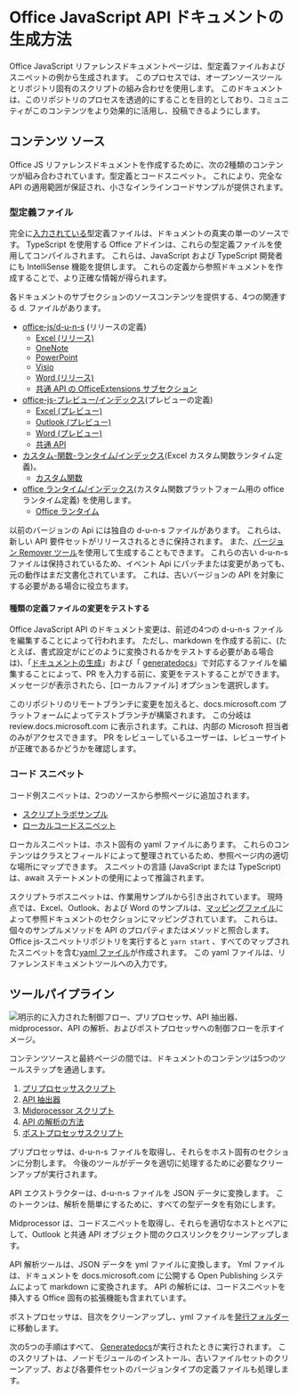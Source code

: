 # <a name="how-the-office-javascript-api-documentation-is-generated"></a>Office JavaScript API ドキュメントの生成方法

Office JavaScript リファレンスドキュメントページは、型定義ファイルおよびスニペットの例から生成されます。 このプロセスでは、オープンソースツールとリポジトリ固有のスクリプトの組み合わせを使用します。 このドキュメントは、このリポジトリのプロセスを透過的にすることを目的としており、コミュニティがこのコンテンツをより効果的に活用し、投稿できるようにします。

## <a name="content-sources"></a>コンテンツ ソース

Office JS リファレンスドキュメントを作成するために、次の2種類のコンテンツが組み合わされています。型定義とコードスニペット。 これにより、完全な API の適用範囲が保証され、小さなインラインコードサンプルが提供されます。

### <a name="type-definition-files"></a>型定義ファイル

完全に[入力されている](https://github.com/DefinitelyTyped/DefinitelyTyped)型定義ファイルは、ドキュメントの真実の単一のソースです。 TypeScript を使用する Office アドインは、これらの型定義ファイルを使用してコンパイルされます。 これらは、JavaScript および TypeScript 開発者にも IntelliSense 機能を提供します。 これらの定義から参照ドキュメントを作成することで、より正確な情報が得られます。

各ドキュメントのサブセクションのソースコンテンツを提供する、4つの関連する d. ファイルがあります。

- [office-js/d-u-n-s](https://raw.githubusercontent.com/DefinitelyTyped/DefinitelyTyped/master/types/office-js/index.d.ts) (リリースの定義)
  - [Excel (リリース)](https://docs.microsoft.com/javascript/api/excel_release)
  - [OneNote](https://docs.microsoft.com/javascript/api/onenote)
  - [PowerPoint](https://docs.microsoft.com/javascript/api/powerpoint)
  - [Visio](https://docs.microsoft.com/javascript/api/visio)
  - [Word (リリース)](https://docs.microsoft.com/javascript/api/word_release)
  - [共通 API の OfficeExtensions サブセクション](https://docs.microsoft.com/javascript/api/office)
- [office-js-プレビュー/インデックス](https://raw.githubusercontent.com/DefinitelyTyped/DefinitelyTyped/master/types/office-js-preview/index.d.ts)(プレビューの定義)
  - [Excel (プレビュー)](https://docs.microsoft.com/javascript/api/excel)
  - [Outlook (プレビュー)](https://docs.microsoft.com/javascript/api/outlook)
  - [Word (プレビュー)](https://docs.microsoft.com/javascript/api/word)
  - [共通 API](https://docs.microsoft.com/javascript/api/office)
- [カスタム-関数-ランタイム/インデックス](https://github.com/DefinitelyTyped/DefinitelyTyped/blob/master/types/custom-functions-runtime/index.d.ts)(Excel カスタム関数ランタイム定義)。
  - [カスタム関数](https://docs.microsoft.com/javascript/api/custom-functions-runtime)
- [office ランタイム/インデックス](https://github.com/DefinitelyTyped/DefinitelyTyped/blob/master/types/office-runtime/index.d.ts)(カスタム関数プラットフォーム用の office ランタイム定義) を使用します。
  - [Office ランタイム](https://docs.microsoft.com/javascript/api/office-runtime)

以前のバージョンの Api には独自の d-u-n-s ファイルがあります。 これらは、新しい API 要件セットがリリースされるときに保持されます。 また、[バージョン Remover ツール](https://github.com/OfficeDev/office-js-docs-reference/blob/master/generate-docs/tools/VersionRemover.ts)を使用して生成することもできます。 これらの古い d-u-n-s ファイルは保持されているため、イベント Api にパッチまたは変更があっても、元の動作はまだ文書化されています。 これは、古いバージョンの API を対象にする必要がある場合に役立ちます。

#### <a name="testing-type-definition-file-changes"></a>種類の定義ファイルの変更をテストする

Office JavaScript API のドキュメント変更は、前述の4つの d-u-n-s ファイルを編集することによって行われます。 ただし、markdown を作成する前に、(たとえば、書式設定がにどのように変換されるかをテストする必要がある場合は)、「[ドキュメントの生成](https://github.com/OfficeDev/office-js-docs-reference/tree/master/generate-docs/script-inputs)」および「 [generatedocs](https://github.com/OfficeDev/office-js-docs-reference/blob/master/generate-docs/GenerateDocs.cmd)」で対応するファイルを編集することによって、PR を入力する前に、変更をテストすることができます。 メッセージが表示されたら、[ローカルファイル] オプションを選択します。

このリポジトリのリモートブランチに変更を加えると、docs.microsoft.com プラットフォームによってテストブランチが構築されます。 この分岐は review.docs.microsoft.com に表示されます。これは、内部の Microsoft 担当者のみがアクセスできます。 PR をレビューしているユーザーは、レビューサイトが正確であるかどうかを確認します。

### <a name="code-snippets"></a>コード スニペット

コード例スニペットは、2つのソースから参照ページに追加されます。

- [スクリプトラボサンプル](https://github.com/OfficeDev/office-js-snippets)
- [ローカルコードスニペット](https://github.com/OfficeDev/office-js-docs-reference/tree/master/docs/code-snippets)

ローカルスニペットは、ホスト固有の yaml ファイルにあります。 これらのコンテンツはクラスとフィールドによって整理されているため、参照ページ内の適切な場所にマップできます。 スニペットの言語 (JavaScript または TypeScript) は、await ステートメントの使用によって推論されます。

スクリプトラボスニペットは、作業用サンプルから引き出されています。 現時点では、Excel、Outlook、および Word のサンプルは、[マッピングファイル](https://github.com/OfficeDev/office-js-snippets/tree/master/snippet-extractor-metadata)によって参照ドキュメントのセクションにマッピングされています。 これらは、個々のサンプルメソッドを API のプロパティまたはメソッドと照合します。 Office js-スニペットリポジトリを実行すると `yarn start` 、すべてのマップされたスニペットを含む[yaml ファイル](https://github.com/OfficeDev/office-js-snippets/blob/master/snippet-extractor-output/snippets.yaml)が作成されます。 この yaml ファイルは、リファレンスドキュメントツールへの入力です。

## <a name="tooling-pipeline"></a>ツールパイプライン

![明示的に入力された制御フロー、プリプロセッサ、API 抽出器、midprocessor、API の解析、およびポストプロセッサへの制御フローを示すイメージ。](ToolingPipeline.png)

コンテンツソースと最終ページの間では、ドキュメントのコンテンツは5つのツールステップを通過します。

1. [プリプロセッサスクリプト](https://github.com/OfficeDev/office-js-docs-reference/blob/master/generate-docs/scripts/preprocessor.ts)
1. [API 抽出器](https://api-extractor.com/)
1. [Midprocessor スクリプト](https://github.com/OfficeDev/office-js-docs-reference/blob/master/generate-docs/scripts/midprocessor.ts)
1. [API の解析の方法](https://github.com/microsoft/rushstack/blob/master/apps/api-documenter/README.md)
1. [ポストプロセッサスクリプト](https://github.com/OfficeDev/office-js-docs-reference/blob/master/generate-docs/scripts/postprocessor.ts)

プリプロセッサは、d-u-n-s ファイルを取得し、それらをホスト固有のセクションに分割します。 今後のツールがデータを適切に処理するために必要なクリーンアップが実行されます。

API エクストラクターは、d-u-n-s ファイルを JSON データに変換します。 このトークンは、解析を簡単にするために、すべての型データを有効にします。

Midprocessor は、コードスニペットを取得し、それらを適切なホストとペアにして、Outlook と共通 API オブジェクト間のクロスリンクをクリーンアップします。

API 解析ツールは、JSON データを yml ファイルに変換します。 Yml ファイルは、ドキュメントを docs.microsoft.com に公開する Open Publishing システムによって markdown に変換されます。 API の解析には、コードスニペットを挿入する Office 固有の拡張機能も含まれています。

ポストプロセッサは、目次をクリーンアップし、yml ファイルを[発行フォルダー](https://github.com/OfficeDev/office-js-docs-reference/tree/master/docs/docs-ref-autogen)に移動します。

次の5つの手順はすべて、 [Generatedocs](https://github.com/OfficeDev/office-js-docs-reference/blob/master/generate-docs/GenerateDocs.cmd)が実行されたときに実行されます。 このスクリプトは、ノードモジュールのインストール、古いファイルセットのクリーンアップ、および各要件セットのバージョンタイプの定義ファイルも処理します。
